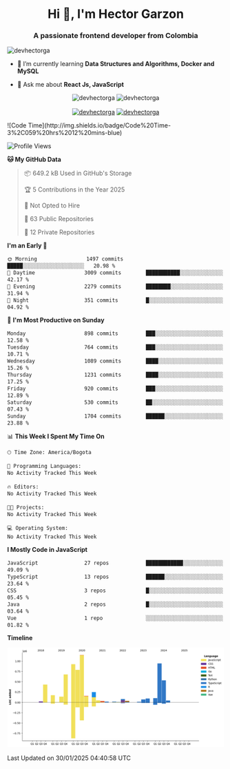 <h1 align="center">Hi 👋, I'm Hector Garzon</h1>
<h3 align="center">A passionate frontend developer from Colombia</h3>

<p align="left"> <img src="https://komarev.com/ghpvc/?username=devhectorga" alt="devhectorga" /> </p>

- 🌱 I’m currently learning **Data Structures and Algorithms, Docker and MySQL**

- 💬 Ask me about **React Js, JavaScript**

<p align="center"> <img src="https://github-readme-stats.vercel.app/api?username=devhectorga&count_private=true&show_icons=true" alt="devhectorga" /> <img src="https://github-readme-stats.vercel.app/api/top-langs/?username=devhectorga&layout=compact" alt="devhectorga" /></p>

<p align="center">
<a href="https://twitter.com/devhectorga" target="blank"><img align="center" src="https://cdn.jsdelivr.net/npm/simple-icons@3.0.1/icons/twitter.svg" alt="devhectorga" height="20" width="20" /></a>
<a href="https://linkedin.com/in/devhectorga" target="blank"><img align="center" src="https://cdn.jsdelivr.net/npm/simple-icons@3.0.1/icons/linkedin.svg" alt="devhectorga" height="20" width="20" /></a>
</p>
<!--START_SECTION:waka-->
![Code Time](http://img.shields.io/badge/Code%20Time-3%2C059%20hrs%2012%20mins-blue)

![Profile Views](http://img.shields.io/badge/Profile%20Views-0-blue)

**🐱 My GitHub Data** 

> 📦 649.2 kB Used in GitHub's Storage 
 > 
> 🏆 5 Contributions in the Year 2025
 > 
> 🚫 Not Opted to Hire
 > 
> 📜 63 Public Repositories 
 > 
> 🔑 12 Private Repositories 
 > 
**I'm an Early 🐤** 

```text
🌞 Morning                1497 commits        █████░░░░░░░░░░░░░░░░░░░░   20.98 % 
🌆 Daytime                3009 commits        ███████████░░░░░░░░░░░░░░   42.17 % 
🌃 Evening                2279 commits        ████████░░░░░░░░░░░░░░░░░   31.94 % 
🌙 Night                  351 commits         █░░░░░░░░░░░░░░░░░░░░░░░░   04.92 % 
```
📅 **I'm Most Productive on Sunday** 

```text
Monday                   898 commits         ███░░░░░░░░░░░░░░░░░░░░░░   12.58 % 
Tuesday                  764 commits         ███░░░░░░░░░░░░░░░░░░░░░░   10.71 % 
Wednesday                1089 commits        ████░░░░░░░░░░░░░░░░░░░░░   15.26 % 
Thursday                 1231 commits        ████░░░░░░░░░░░░░░░░░░░░░   17.25 % 
Friday                   920 commits         ███░░░░░░░░░░░░░░░░░░░░░░   12.89 % 
Saturday                 530 commits         ██░░░░░░░░░░░░░░░░░░░░░░░   07.43 % 
Sunday                   1704 commits        ██████░░░░░░░░░░░░░░░░░░░   23.88 % 
```


📊 **This Week I Spent My Time On** 

```text
🕑︎ Time Zone: America/Bogota

💬 Programming Languages: 
No Activity Tracked This Week

🔥 Editors: 
No Activity Tracked This Week

🐱‍💻 Projects: 
No Activity Tracked This Week

💻 Operating System: 
No Activity Tracked This Week
```

**I Mostly Code in JavaScript** 

```text
JavaScript               27 repos            ████████████░░░░░░░░░░░░░   49.09 % 
TypeScript               13 repos            ██████░░░░░░░░░░░░░░░░░░░   23.64 % 
CSS                      3 repos             █░░░░░░░░░░░░░░░░░░░░░░░░   05.45 % 
Java                     2 repos             █░░░░░░░░░░░░░░░░░░░░░░░░   03.64 % 
Vue                      1 repo              ░░░░░░░░░░░░░░░░░░░░░░░░░   01.82 % 
```



**Timeline**

![Lines of Code chart](https://raw.githubusercontent.com/devHectorGa/devHectorGa/master/assets/bar_graph.png)


 Last Updated on 30/01/2025 04:40:58 UTC
<!--END_SECTION:waka-->
